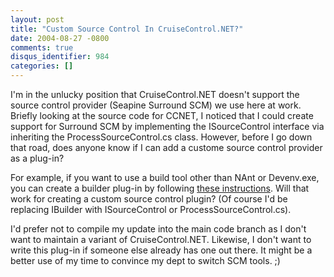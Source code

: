 ```yaml
---
layout: post
title: "Custom Source Control In CruiseControl.NET?"
date: 2004-08-27 -0800
comments: true
disqus_identifier: 984
categories: []
---
```

I'm in the unlucky position that CruiseControl.NET doesn't support the
source control provider (Seapine Surround SCM) we use here at work.
Briefly looking at the source code for CCNET, I noticed that I could
create support for Surround SCM by implementing the ISourceControl
interface via inheriting the ProcessSourceControl.cs class. However,
before I go down that road, does anyone know if I can add a custome
source control provider as a plug-in?

For example, if you want to use a build tool other than NAnt or
Devenv.exe, you can create a builder plug-in by following [these
instructions](http://confluence.public.thoughtworks.org/display/CCNET/Custom+Builder+Plug-in).
Will that work for creating a custom source control plugin? (Of course
I'd be replacing IBuilder with ISourceControl or
ProcessSourceControl.cs).

I'd prefer not to compile my update into the main code branch as I don't
want to maintain a variant of CruiseControl.NET. Likewise, I don't want
to write this plug-in if someone else already has one out there. It
might be a better use of my time to convince my dept to switch SCM
tools. ;)


